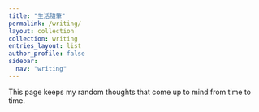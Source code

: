 ```yaml
---
title: "生活隨筆"
permalink: /writing/
layout: collection
collection: writing
entries_layout: list
author_profile: false
sidebar:
  nav: "writing"
---
```


This page keeps my random thoughts that come up to mind from time to time.

